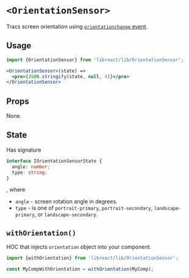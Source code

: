 # `<OrientationSensor>`

Tracs screen orientation using [`orientationchange` event](https://developer.mozilla.org/en-US/docs/Web/Events/orientationchange).

## Usage

```jsx
import {OrientationSensor} from 'libreact/lib/OrientationSensor';

<OrientationSensor>(state) =>
  <pre>{JSON.stringify(state, null, 4)}</pre>
</OrientationSensor>
```

## Props

None.

## State

Has signature

```ts
interface IOrientationSensorState {
  angle: number;
  type: string;
}
```

, where

  - `angle` - screen rotation angle in degrees.
  - `type` - is one of `portrait-primary`, `portrait-secondary`, `landscape-primary`, or `landscape-secondary`.


## `withOrientation()`

HOC that injects `orientation` object into your component.


```js
import {withOrientation} from 'libreact/lib/OrientationSensor';

const MyCompWithOrientation = withOrientation(MyComp);
```
